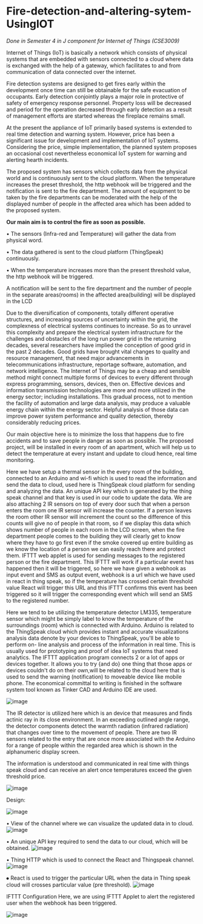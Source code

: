 # Fire-detection-and-altering-sytem-UsingIOT

*Done in Semester 4 in J component for Internet of Things (CSE3009)*


Internet of Things (IoT) is basically a network which consists of physical systems that are embedded with sensors connected to a cloud where data is exchanged with the help of a gateway, which facilitates to and from communication of data connected over the internet. 

Fire detection systems are designed to get fires early within the development once time can still be obtainable for the safe evacuation of occupants. Early detection conjointly plays a major role in protective of safety of emergency response personnel. Property loss will be decreased and period for the operation decreased through early detection as a result of management efforts are started whereas the fireplace remains small.

At the present the appliance of IoT primarily based systems is extended to real time detection and warning system. However, price has been a significant issue for development and implementation of IoT systems. Considering the price, simple implementation, the planned system proposes an occasional cost nevertheless economical IoT system for warning and alerting hearth incidents.

The proposed system has sensors which collects data from the physical world and is continuously sent to the cloud platform. When the temperature increases the preset threshold, the http webhook will be triggered and the notification is sent to the fire department. The amount of equipment to be taken by the fire departments can be moderated with the help of the displayed number of people in the affected area which has been added to the proposed system. 


****Our main aim is to control the fire as soon as possible.****

• The sensors (Infra-red and Temperature) will gather the data from physical word. 

• The data gathered is sent to the cloud platform (ThingSpeak) continuously. 

• When the temperature increases more than the present threshold value, the http 
webhook will be triggered. 

A notification will be sent to the fire department and the number of people in the separate 
areas(rooms) in the affected area(building) will be displayed in the LCD


Due to the diversification of components, totally different operative structures, and increasing sources of uncertainty within the grid, the complexness of electrical systems continues to increase. So as to unravel this complexity and prepare the electrical system infrastructure for the challenges and obstacles of the long run power grid in the returning decades, several researchers have implied the conception of good grid in the past 2 decades. Good grids have brought vital changes to quality and resource management, that need major advancements in telecommunications infrastructure, reportage software, automation, and network intelligence. The Internet of Things may be a cheap and sensible method might connect multiple forms of devices to every different through express programming, sensors, devices, then on. Effective devices and information transmission technologies are more and more utilized in the energy sector; including installations. This gradual process, not to mention the facility of automation and large data analysis, may produce a valuable energy chain within the energy sector. Helpful analysis of those data can improve power system performance and quality detection, thereby considerably reducing prices.


Our main objective here is to minimize the loss that happens due to fire accidents and to save people in danger as soon as possible. The proposed project, will be installed in every room of an apartment, which will help us to detect the temperature at every instant and update to cloud hence, real time monitoring.

Here we have setup a thermal sensor in the every room of the building, connected to an Arduino and wi-fi which is used to read the information and send the data to cloud, used here is ThingSpeak cloud platform for sending and analyzing the data. An unique API key which is generated by the thing speak channel and that key is used in our code to update the data. We are also attaching 2 IR sensors on top of every door such that when a person enters the room one IR sensor will increase the counter. If a person leaves the room other IR sensor will increment the count so the difference of this counts will give no of people in that room, so if we display this data which shows number of people in each room in the LCD screen, when the fire department people comes to the building they will clearly get to know where they have to go first even if the smoke covered up entire building as we know the location of a person we can easily reach there and protect them. IFTTT web applet is used for sending messages to the registered person or the fire department. This IFTTT will work if a particular event has happened then it will be triggered, so here we have given a webhook as input event and SMS as output event, webhook is a url which we have used in react in thing speak, so if the temperature has crossed certain threshold value React will trigger this URL and this IFTTT confirms this event has been triggered so it will trigger the corresponding event which will send an SMS to the registered number.


Here we tend to be utilizing the temperature detector LM335, temperature sensor which might be simply label to know the temperature of the surroundings (room) which is connected with Arduino. Arduino is related to the ThingSpeak cloud which provides instant and accurate visualizations analysis data denote by your devices to ThingSpeak, you'll be able to perform on- line analysis and process of the information in real time. This is usually used for prototyping and proof of idea IoT systems that need analytics. The IFTTT application program connects 2 or a lot of apps or devices together. It allows you to try {and do} one thing that those apps or devices couldn't do on their own,will be related to the cloud here that is used to send the warning (notification) to moveable device like mobile phone. The economical committal to writing is finished in the software system tool known as Tinker CAD and Arduino IDE are used.

![image](https://user-images.githubusercontent.com/59841174/120939927-12a79280-c738-11eb-9e58-cc7c3aaf9180.png)


The IR detector is utilized here which is an device that measures and finds actinic ray in its close environment. In an exceeding outlined angle range, the detector components detect the warmth radiation (infrared radiation) that changes over time to the movement of people. There are two IR sensors related to the entry that are once more associated with the Arduino for a range of people within the regarded area which is shown in the alphanumeric display screen.
 
The information is understood and communicated in real time with things speak cloud and can receive an alert once temperatures exceed the given threshold price.

![image](https://user-images.githubusercontent.com/85409148/121043679-78e0f380-c7d2-11eb-997b-ceeba882f225.png)

Design:

![image](https://user-images.githubusercontent.com/85409148/121043729-85654c00-c7d2-11eb-8019-0cff831c95a3.png)

•	View of the channel where we can visualize the updated data in to cloud.
![image](https://user-images.githubusercontent.com/85409148/121043899-acbc1900-c7d2-11eb-94bd-6fe1053e589b.png)


•	An unique API key required to send the data to our cloud, which will be obtained.
![image](https://user-images.githubusercontent.com/85409148/121043948-ba719e80-c7d2-11eb-9fea-9e1b13653a94.png)

•	Thing HTTP which is used to connect the React and Thingspeak channel.
![image](https://user-images.githubusercontent.com/85409148/121044061-d70dd680-c7d2-11eb-94c4-b9dcfef7547e.png)

⦁	React is used to trigger the particular URL when the data in Thing speak cloud will crosses particular value (pre threshold).
![image](https://user-images.githubusercontent.com/85409148/121044124-e5f48900-c7d2-11eb-91c2-aa67df8d6a4e.png)

IFTTT Configuration
Here, we are using IFTTT Applet to alert the registered user when the webhook has been triggered.

![image](https://user-images.githubusercontent.com/85409148/121044201-f6a4ff00-c7d2-11eb-9b2c-3b8b4889fbde.png)
